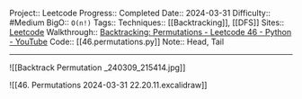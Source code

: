 Project:: Leetcode
Progress:: Completed
Date:: 2024-03-31
Difficulty:: #Medium 
BigO:: `O(n!)`
Tags:: 
Techniques:: [[Backtracking]], [[DFS]]
Sites:: [Leetcode](https://leetcode.com/problems/permutations/description/)
Walkthrough:: [Backtracking: Permutations - Leetcode 46 - Python - YouTube](www.youtube.com/watch?v=s7AvT7cGdSo)
Code:: [[46.permutations.py]]
Note:: Head, Tail

---
![[Backtrack  Permutation _240309_215414.jpg]]

![[46. Permutations 2024-03-31 22.20.11.excalidraw]]